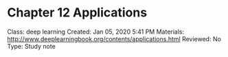 # Chapter 12 Applications

Class: deep learning
Created: Jan 05, 2020 5:41 PM
Materials: http://www.deeplearningbook.org/contents/applications.html
Reviewed: No
Type: Study note